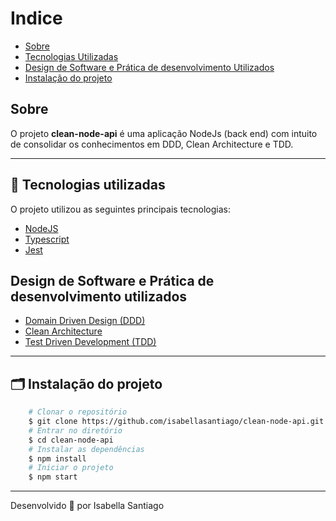 <!-- <h1 align="center">
    <img src='public/images/logo.png'>
</h1>

<h1 align="center">
    <img src="public/images/vxTel.png">
</h1> -->

# Indice
- [Sobre](#-sobre)
- [Tecnologias Utilizadas](#-tecnologias-utilizadas)
- [Design de Software e Prática de desenvolvimento Utilizados](#-padroes-utilizados)
- [Instalação do projeto](#-instalacao-do-projeto)

## Sobre

O projeto **clean-node-api** é uma aplicação NodeJs (back end) com intuito de consolidar os conhecimentos em DDD, Clean Architecture e TDD.

---

## 🚀 Tecnologias utilizadas

O projeto utilizou as seguintes principais tecnologias:

- [NodeJS](https://nodejs.org/en/about)
- [Typescript](https://www.typescriptlang.org)
- [Jest](https://jestjs.io/pt-BR/)

## Design de Software e Prática de desenvolvimento utilizados

- [Domain Driven Design (DDD)](https://en.wikipedia.org/wiki/Domain-driven_design)
- [Clean Architecture](https://www.techtarget.com/whatis/definition/clean-architecture)
- [Test Driven Development (TDD)](https://dev.to/womakerscode/o-que-e-tdd-4b5f#:~:text=TDD%20significa%20Desenvolvimento%20Orientado%20por,do%20XP%20(Extreme%20Programming).)

---

## 🗂 Instalação do projeto

```bash
    # Clonar o repositório
    $ git clone https://github.com/isabellasantiago/clean-node-api.git
    # Entrar no diretório
    $ cd clean-node-api
    # Instalar as dependências
    $ npm install
    # Iniciar o projeto
    $ npm start
```

---

Desenvolvido 💜 por Isabella Santiago